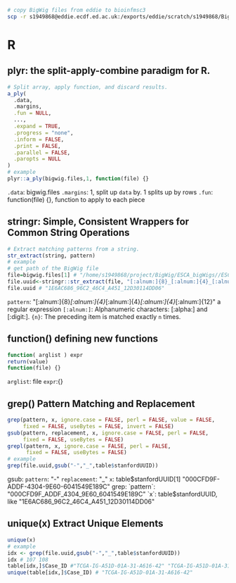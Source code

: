 ```bash
# copy BigWig files from eddie to bioinfmsc3
scp -r s1949868@eddie.ecdf.ed.ac.uk:/exports/eddie/scratch/s1949868/BigWig/ESCA_bigWigs ./
```
# R
## plyr: the split-apply-combine paradigm for R.
```r
# Split array, apply function, and discard results.
a_ply(
  .data,
  .margins,
  .fun = NULL,
  ...,
  .expand = TRUE,
  .progress = "none",
  .inform = FALSE,
  .print = FALSE,
  .parallel = FALSE,
  .paropts = NULL
)
# example
plyr::a_ply(bigwig.files,1, function(file) {}
```
`.data`: bigwig.files
`.margins`: 1, split up `data` by. 1 splits up by rows
`.fun`: function(file) {}, function to apply to each piece
## stringr: Simple, Consistent Wrappers for Common String Operations
```r
# Extract matching patterns from a string.
str_extract(string, pattern)
# example
# get path of the BigWig file
file=bigwig.files[1] # "/home/s1949868/project/BigWig/ESCA_bigWigs//ESCA_1E6AC686_96C2_46C4_A451_12D30114DD06_X012_S02_L027_B1_T1_P024.insertions.bw"
file.uuid<-stringr::str_extract(file, "[:alnum:]{8}_[:alnum:]{4}_[:alnum:]{4}_[:alnum:]{4}_[:alnum:]{12}")
file.uuid # "1E6AC686_96C2_46C4_A451_12D30114DD06"
```
`pattern`: "[:alnum:]{8}_[:alnum:]{4}_[:alnum:]{4}_[:alnum:]{4}_[:alnum:]{12}" a regular expression
`[:alnum:]`: Alphanumeric characters:  [:alpha:]  and  [:digit:].
`{n}`: The preceding item is matched exactly  `n`  times.
## function() defining new functions
```r
function( arglist ) expr
return(value)
function(file) {}
```
`arglist`: file
`expr`:{}
## grep() Pattern Matching and Replacement
```r
grep(pattern, x, ignore.case = FALSE, perl = FALSE, value = FALSE,
     fixed = FALSE, useBytes = FALSE, invert = FALSE) 
gsub(pattern, replacement, x, ignore.case = FALSE, perl = FALSE,
     fixed = FALSE, useBytes = FALSE)
grepl(pattern, x, ignore.case = FALSE, perl = FALSE,
      fixed = FALSE, useBytes = FALSE)
# example
grep(file.uuid,gsub("-","_",table$stanfordUUID))
```
gsub:
`pattern`: "-"
`replacement`: "_"
`x`: table$stanfordUUID[1] "000CFD9F-ADDF-4304-9E60-6041549E189C"
grep:
`pattern`: "000CFD9F_ADDF_4304_9E60_6041549E189C"
`x`: table$stanfordUUID, like "1E6AC686_96C2_46C4_A451_12D30114DD06" 
## unique(x) Extract Unique Elements
```r
unique(x)
# example
idx <- grep(file.uuid,gsub("-","_",table$stanfordUUID)) 
idx # 107 108
table[idx,]$Case_ID #"TCGA-IG-A51D-01A-31-A616-42" "TCGA-IG-A51D-01A-31-A616-42"
unique(table[idx,]$Case_ID) # "TCGA-IG-A51D-01A-31-A616-42"
```
<!--stackedit_data:
eyJoaXN0b3J5IjpbLTIwMDA4NDU0MywtNzcyNTUwMjA4LC05Nz
MwMTE3MiwxMDcxOTY4NDc1LDI4MjYxNDgwMywtMTU1Mjg0ODUx
N119
-->